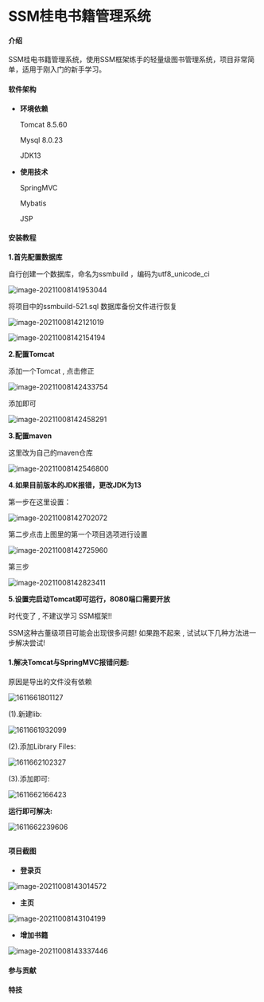 # SSM桂电书籍管理系统

#### 介绍
SSM桂电书籍管理系统，使用SSM框架练手的轻量级图书管理系统，项目非常简单，适用于刚入门的新手学习。

#### 软件架构
- **环境依赖**

  Tomcat 8.5.60

  Mysql 8.0.23

  JDK13

- **使用技术**

  SpringMVC

  Mybatis

  JSP


#### 安装教程

**1.首先配置数据库**

自行创建一个数据库，命名为ssmbuild ，编码为utf8_unicode_ci 

![image-20211008141953044](README.assets/image-20211008141953044.png)



将项目中的ssmbuild-521.sql  数据库备份文件进行恢复

![image-20211008142121019](README.assets/image-20211008142121019.png)

![image-20211008142154194](README.assets/image-20211008142154194.png)



**2.配置Tomcat**

添加一个Tomcat , 点击修正

![image-20211008142433754](README.assets/image-20211008142433754.png)

添加即可

![image-20211008142458291](README.assets/image-20211008142458291.png)



**3.配置maven**

这里改为自己的maven仓库

![image-20211008142546800](README.assets/image-20211008142546800.png)



**4.如果目前版本的JDK报错，更改JDK为13**

第一步在这里设置：

![image-20211008142702072](README.assets/image-20211008142702072.png)

第二步点击上图里的第一个项目选项进行设置 

![image-20211008142725960](README.assets/image-20211008142725960.png)

第三步

![image-20211008142823411](README.assets/image-20211008142823411.png)



**5.设置完启动Tomcat即可运行，8080端口需要开放**

时代变了 , 不建议学习 SSM框架!!

SSM这种古董级项目可能会出现很多问题! 如果跑不起来 , 试试以下几种方法进一步解决尝试!



#### 1.解决Tomcat与SpringMVC报错问题:

原因是导出的文件没有依赖

![1611661801127](README.assets/1611661801127.png)

(1).新建lib:

![1611661932099](README.assets/1611661932099.png)



(2).添加Library Files:

![1611662102327](README.assets/1611662102327.png)

(3).添加即可:

![1611662166423](README.assets/1611662166423.png)

**运行即可解决:**

![1611662239606](README.assets/1611662239606.png)

## 









#### 项目截图

- **登录页**

![image-20211008143014572](README.assets/image-20211008143014572.png)

- **主页**

![image-20211008143104199](README.assets/image-20211008143104199.png)

- **增加书籍**

![image-20211008143337446](README.assets/image-20211008143337446.png)

#### 参与贡献




#### 特技

